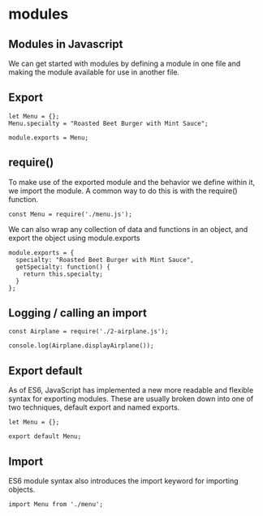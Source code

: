 # modules

## Modules in Javascript

We can get started with modules by defining a module in one file and making the module available for use in another file.

## Export

```text
let Menu = {};
Menu.specialty = "Roasted Beet Burger with Mint Sauce";

module.exports = Menu;
```

## require\(\)

To make use of the exported module and the behavior we define within it, we import the module. A common way to do this is with the require\(\) function.

`const Menu = require('./menu.js');`

We can also wrap any collection of data and functions in an object, and export the object using module.exports

```text
module.exports = {
  specialty: "Roasted Beet Burger with Mint Sauce",
  getSpecialty: function() {
    return this.specialty;
  } 
};
```

## Logging / calling an import

```text
const Airplane = require('./2-airplane.js');

console.log(Airplane.displayAirplane());
```

## Export default

As of ES6, JavaScript has implemented a new more readable and flexible syntax for exporting modules. These are usually broken down into one of two techniques, default export and named exports.

```text
let Menu = {}; 

export default Menu;
```

## Import

ES6 module syntax also introduces the import keyword for importing objects.

`import Menu from './menu';`

